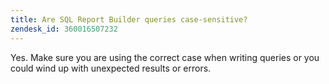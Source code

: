 ```yaml
---
title: Are SQL Report Builder queries case-sensitive?
zendesk_id: 360016507232
---
```


Yes. Make sure you are using the correct case when writing queries or you could wind up with unexpected results or errors.
